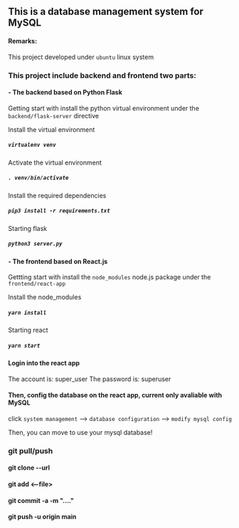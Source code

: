 ## This is a database management system for MySQL

#### Remarks:

This project developed under `ubuntu` linux system 

### This project include backend and frontend two parts:

#### - The backend based on Python Flask 

Getting start with install the python virtual environment under the `backend/flask-server` directive

Install the virtual environment
##### `virtualenv venv`

Activate the virtual environment
##### `. venv/bin/activate`

Install the required dependencies
##### `pip3 install -r requirements.txt`

Starting flask
##### `python3 server.py`

#### - The frontend based on React.js

Gettting start with install the `node_modules` node.js package under the `frontend/react-app`

Install the node_modules
##### `yarn install`

Starting react
##### `yarn start`


#### Login into the react app
The account is: super_user
The password is: superuser

#### Then, config the database on the react app, current only avaliable with MySQL
click `system management` --> `database configuration` --> `modify mysql config`

Then, you can move to use your mysql database!



### git pull/push
#### git clone --url
#### git add <--file>
#### git commit -a -m "...."
#### git push -u origin main


